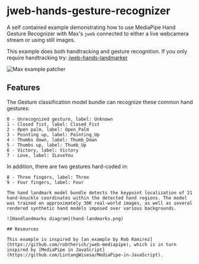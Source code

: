# jweb-hands-gesture-recognizer

A self contained example demonstrating how to use MediaPipe Hand Gesture Recognizer with Max's `jweb` connected to either a live webcamera stream or using still images. 

This example does both handtracking and gesture recognition. If you only require handtracking try: [jweb-hands-landmarker](https://github.com/lysdexic-audio/jweb-hands-landmarker)

![Max example patcher](./jweb-hands-gesture-recognizer.gif)

## Features

The Gesture classification model bundle can recognize these common hand gestures:

```
0 - Unrecognized gesture, label: Unknown
1 - Closed fist, label: Closed_Fist
2 - Open palm, label: Open_Palm
3 - Pointing up, label: Pointing_Up
4 - Thumbs down, label: Thumb_Down
5 - Thumbs up, label: Thumb_Up
6 - Victory, label: Victory
7 - Love, label: ILoveYou
```

In addition, there are two gestures hard-coded in:

```
8 - Three fingers, label: Three
9 - Four fingers, label: Four

The hand landmark model bundle detects the keypoint localization of 21 hand-knuckle coordinates within the detected hand regions. The model was trained on approximately 30K real-world images, as well as several rendered synthetic hand models imposed over various backgrounds.

![Handlandmarks diagram](hand-landmarks.png)

## Resources

This example is inspired by [an example by Rob Ramirez](https://github.com/robtherich/jweb-mediapipe), which is in turn inspired by [MediaPipe in JavaScript](https://github.com/LintangWisesa/MediaPipe-in-JavaScript).
